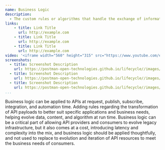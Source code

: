 ```yaml
---
name: Business Logic
description: 
  - The custom rules or algorithms that handle the exchange of information between a database and user interface, defining the logic that exists in between APIs and backend systems, allowing data, content, media, and other resources to be transformed, remixed, and personalized for consumers, optimizing the overall experience.
links:
    - title: Link Title
      url: http://example.com
    - title: Link Title
      url: http://example.com
    - title: Link Title
      url: http://example.com            
video: '<iframe width="560" height="315" src="https://www.youtube.com/embed/7F3f4WOFs38" title="YouTube video player" frameborder="0" allow="accelerometer; autoplay; clipboard-write; encrypted-media; gyroscope; picture-in-picture" allowfullscreen></iframe>'
screenshots:
  - title: Screenshot Description
    url: https://postman-open-technologies.github.io/lifecycle//images/postman-screenshot.png          
  - title: Screenshot Description
    url: https://postman-open-technologies.github.io/lifecycle//images/postman-screenshot.png  
  - title: Screenshot Description
    url: https://postman-open-technologies.github.io/lifecycle//images/postman-screenshot.png   
...
```

Business logic can be applied to APIs at request, publish, subscribe, integration, and automation time. Adding rules regarding the transformation of API payloads to better suit specific applications and business needs, helping evolve data, content, and algorithm at run time. Business logic can be a critical part of allowing API providers and consumers to evolve legacy infrastructure, but it also comes at a cost, introducing latency and complexity into the mix, and business logic should be applied thoughtfully, and not used to replace to evolution and iteration of API resources to meet the business needs of consumers.